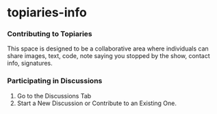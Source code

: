 # topiaries-info


### Contributing to Topiaries
This space is designed to be a collaborative area where individuals can share images, text, code, note saying you stopped by the show, contact info, signatures. 

### Participating in Discussions
1. Go to the Discussions Tab
2. Start a New Discussion or Contribute to an Existing One.


